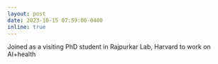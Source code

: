 ```yaml
---
layout: post
date: 2023-10-15 07:59:00-0400
inline: true
---
```


Joined as a visiting PhD student in Rajpurkar Lab, Harvard to work on AI+health